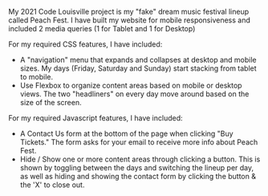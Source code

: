 My 2021 Code Louisville project is my "fake" dream music festival lineup called Peach Fest. 
I have built my website for mobile responsiveness and included 2 media queries (1 for Tablet and 1 for Desktop)

For my required CSS features, I have included:
- A "navigation" menu that expands and collapses at desktop and mobile sizes. My days (Friday, Saturday and Sunday) start stacking from tablet to mobile.
- Use Flexbox to organize content areas based on mobile or desktop views. The two "headliners" on every day move around based on the size of the screen.

For my required Javascript features, I have included:
- A Contact Us form at the bottom of the page when clicking "Buy Tickets." The form asks for your email to receive more info about Peach Fest.
- Hide / Show one or more content areas through clicking a button. This is shown by toggling between the days and switching the lineup per day, as well as hiding and showing the contact form by clicking the button & the 'X' to close out.